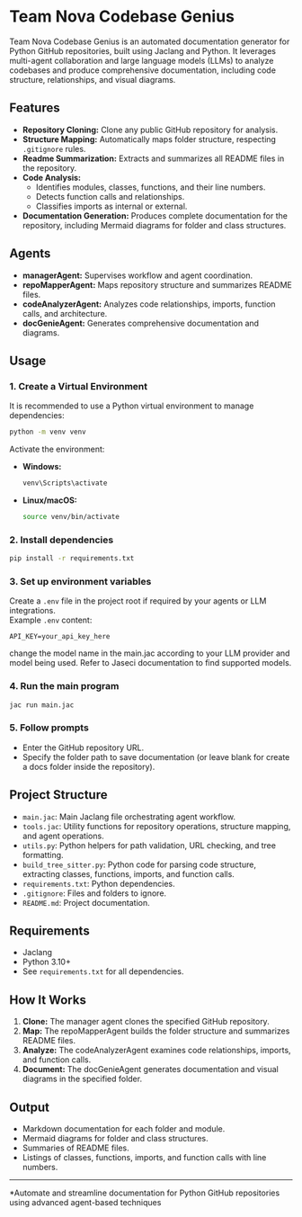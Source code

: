# Team Nova Codebase Genius

Team Nova Codebase Genius is an automated documentation generator for Python GitHub repositories, built using Jaclang and Python. It leverages multi-agent collaboration and large language models (LLMs) to analyze codebases and produce comprehensive documentation, including code structure, relationships, and visual diagrams.

## Features

- **Repository Cloning:** Clone any public GitHub repository for analysis.
- **Structure Mapping:** Automatically maps folder structure, respecting `.gitignore` rules.
- **Readme Summarization:** Extracts and summarizes all README files in the repository.
- **Code Analysis:** 
  - Identifies modules, classes, functions, and their line numbers.
  - Detects function calls and relationships.
  - Classifies imports as internal or external.
- **Documentation Generation:** Produces complete documentation for the repository, including Mermaid diagrams for folder and class structures.

## Agents

- **managerAgent:** Supervises workflow and agent coordination.
- **repoMapperAgent:** Maps repository structure and summarizes README files.
- **codeAnalyzerAgent:** Analyzes code relationships, imports, function calls, and architecture.
- **docGenieAgent:** Generates comprehensive documentation and diagrams.

## Usage

### 1. Create a Virtual Environment

It is recommended to use a Python virtual environment to manage dependencies:

```sh
python -m venv venv
```

Activate the environment:

- **Windows:**
  ```sh
  venv\Scripts\activate
  ```
- **Linux/macOS:**
  ```sh
  source venv/bin/activate
  ```

### 2. Install dependencies

```sh
pip install -r requirements.txt
```

### 3. Set up environment variables

Create a `.env` file in the project root if required by your agents or LLM integrations.  
Example `.env` content:

```
API_KEY=your_api_key_here
```
change the model name in the main.jac according to your LLM provider and model being used.
Refer to Jaseci documentation to find supported models.

### 4. Run the main program

```sh
jac run main.jac
```

### 5. Follow prompts

- Enter the GitHub repository URL.
- Specify the folder path to save documentation (or leave blank for create a docs folder inside the repository).

## Project Structure

- `main.jac`: Main Jaclang file orchestrating agent workflow.
- `tools.jac`: Utility functions for repository operations, structure mapping, and agent operations.
- `utils.py`: Python helpers for path validation, URL checking, and tree formatting.
- `build_tree_sitter.py`: Python code for parsing code structure, extracting classes, functions, imports, and function calls.
- `requirements.txt`: Python dependencies.
- `.gitignore`: Files and folders to ignore.
- `README.md`: Project documentation.

## Requirements

- Jaclang
- Python 3.10+
- See `requirements.txt` for all dependencies.

## How It Works

1. **Clone:** The manager agent clones the specified GitHub repository.
2. **Map:** The repoMapperAgent builds the folder structure and summarizes README files.
3. **Analyze:** The codeAnalyzerAgent examines code relationships, imports, and function calls.
4. **Document:** The docGenieAgent generates documentation and visual diagrams in the specified folder.

## Output

- Markdown documentation for each folder and module.
- Mermaid diagrams for folder and class structures.
- Summaries of README files.
- Listings of classes, functions, imports, and function calls with line numbers.

---

*Automate and streamline documentation for Python GitHub repositories using advanced agent-based techniques